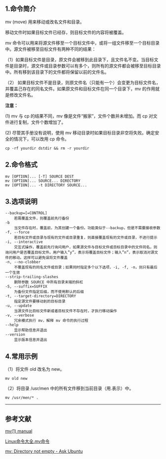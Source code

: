
## 1.命令简介
mv (move) 用来移动或改名文件和目录。

移动文件时如果目标文件已经存，则目标文件的内容将被覆盖。

mv 命令可以用来将源文件移至一个目标文件中，或将一组文件移至一个目标目录中。源文件被移至目标文件有两种不同的结果： 

（1）如果目标文件是目录，原文件会被移到此目录下，且文件名不变。当目标文件是目录时，源文件或目录参数可以有多个，则所有的源文件都会被移至目标目录中。所有移到该目录下的文件都将保留以前的文件名。

（2） 如果目标文件不是目录，则原文件名（只能有一个）会变更为目标文件名，并覆盖己存在的同名文件。如果原文件和目标文件在同一个目录下，mv 的作用就是修改文件名。

**注意：** 

(1) mv 与 cp 的结果不同，mv 像是文件“搬家”，文件个数并未增加。而 cp 对文件进行复制，文件个数增加了。

(2) 尽管其手册没有说明，使用 mv 移动目录时如果目标目录非空将失败。确定安全的情况下，可以改用 cp 命令。
```shell
cp -rf yourdir dstdir && rm -r yourdir
```

## 2.命令格式
```shell
mv [OPTION]... [-T] SOURCE DEST
mv [OPTION]... SOURCE... DIRECTORY
mv [OPTION]... -t DIRECTORY SOURCE...
```
## 3.选项说明
```shell
--backup=[=CONTROL]
	若需覆盖文件，则覆盖前先行备份
-b
	当文件存在时，覆盖前，为其创建一个备份。功能类似于--backup，但是不需要接收参数
-f, --force
	若目标文件或目录与现有的文件或目录重复，则直接覆盖现有的文件或目录，不进行提示
-i, --interactive
	交互式操作，覆盖前先行询问用户，如果源文件与目标文件或目标目录中的文件同名，则询问用户是否覆盖目标文件。用户输入”y”，表示将覆盖目标文件；输入”n”，表示取消对源文件的移动。这样可以避免误将文件覆盖
-n, --no-clobber
	不覆盖现有的同名文件或目录；如果同时指定多个以下选项，-i, -f, -n，则只有最后一个生效
--strip-trailing-slashes
	删除参数 SOURCE 中所有目录末端的斜杠
-S, --suffix=SUFFIX
	为备份文件指定后缀，而不使用默认的后缀
-t, --target-directory=DIRECTORY
	指定源文件要移动到的目标目录
-u, --update
	当源文件比目标文件新或者目标文件不存在时，才执行移动操作
-v, --verbose
	冗余模式执行 mv，解释 mv 命令的执行过程
--help
	显示帮助信息并退出
--version
	显示版本信息并退出
```

## 4.常用示例
（1）将文件 old 改名为 new。
```
mv old new
```

（2）将目录 /usr/men 中的所有文件移到当前目录（用.表示）中。
```
mv /usr/men/* .
```

---
## 参考文献
[mv(1) manual](http://man7.org/linux/man-pages/man1/mv.1.html)

[Linux命令大全.mv命令](http://man.linuxde.net/mv)

[mv: Directory not empty - Ask Ubuntu](https://askubuntu.com/questions/269775/mv-directory-not-empty)
